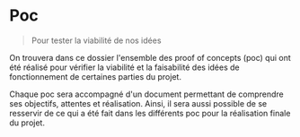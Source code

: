 # Poc

> Pour tester la viabilité de nos idées

On trouvera dans ce dossier l'ensemble des proof of concepts (poc) qui ont été réalisé pour vérifier la viabilité et la faisabilité des idées de fonctionnement de certaines parties du projet.

Chaque poc sera accompagné d'un document permettant de comprendre ses objectifs, attentes et réalisation.
Ainsi, il sera aussi possible de se resservir de ce qui a été fait dans les différents poc pour la réalisation finale du projet.
